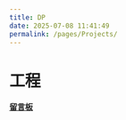 ```yaml
---
title: DP
date: 2025-07-08 11:41:49
permalink: /pages/Projects/
---
```


# 工程

**[留言板](/message-board)** 